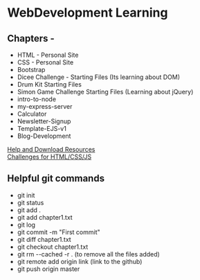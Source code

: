 # WebDevelopment Learning

<h2> Chapters - </h2> 

<ul>
        <li>HTML - Personal Site </li>
        <li>CSS - Personal Site</li>
        <li>Bootstrap</li>
        <li>Dicee Challenge - Starting Files (Its learning about DOM)</li>
        <li>Drum Kit Starting Files</li>
        <li>Simon Game Challenge Starting Files (Learning about jQuery)</li>
        <li>intro-to-node</li>
        <li>my-express-server</li>
        <li>Calculator</li>
        <li>Newsletter-Signup</li>
        <li>Template-EJS-v1</li>
        <li>Blog-Development</li>
  </ul>

  <a href="https://www.appbrewery.co/p/web-development-course-resources/">Help and Download Resources</a>
  <br>
  <a href="https://www.frontendmentor.io/challenges">Challenges for HTML/CSS/JS</a>

  <h2>Helpful git commands</h2>
  <ul>
      <li>git init</li>
      <li>git status</li>
      <li>git add .</li>
      <li>git add chapter1.txt</li>
      <li>git log</li>
      <li>git commit -m "First commit"</li>
      <li>git diff chapter1.txt</li>
      <li>git checkout chapter1.txt</li>
      <li>git rm --cached -r . (to remove all the files added)</li>
      <li>git remote add origin link (link to the github)</li>
      <li>git push origin master</li>
  </ul>
  
